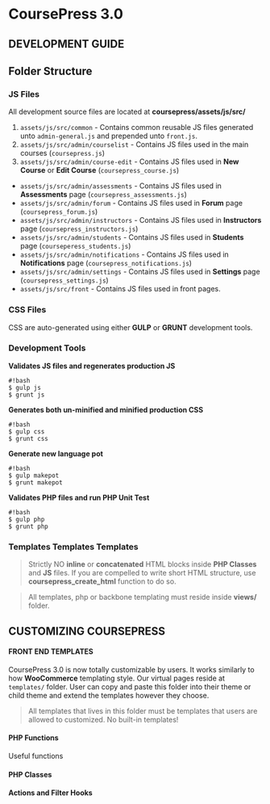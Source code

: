 # CoursePress 3.0

DEVELOPMENT GUIDE
-

## Folder Structure

### JS Files
All development source files are located at **coursepress/assets/js/src/**

1. `assets/js/src/common` - Contains common reusable JS files generated unto `admin-general.js` and prepended unto `front.js`.
2. `assets/js/src/admin/courselist` - Contains JS files used in the main courses (`coursepress.js`)
3. `assets/js/src/admin/course-edit` - Contains JS files used in **New Course** or **Edit Course** (`coursepress_course.js`)
* `assets/js/src/admin/assessments` - Contains JS files used in **Assessments** page (`coursepress_assessments.js`)
* `assets/js/src/admin/forum` - Contains JS files used in **Forum** page (`coursepress_forum.js`)
* `assets/js/src/admin/instructors` - Contains JS files used in **Instructors** page (`coursepress_instructors.js`)
* `assets/js/src/admin/students` - Contains JS files used in **Students** page (`courseperess_students.js`)
* `assets/js/src/admin/notifications` - Contains JS files used in **Notifications** page (`coursepress_notifications.js`)
* `assets/js/src/admin/settings` - Contains JS files used in **Settings** page (`coursepress_settings.js`)
* `assets/js/src/front` - Contains JS files used in front pages.

### CSS Files
CSS are auto-generated using either **GULP** or **GRUNT** development tools.

### Development Tools
**Validates JS files and regenerates production JS**
```
#!bash
$ gulp js
$ grunt js
```
**Generates both un-minified and minified production CSS**
```
#!bash
$ gulp css
$ grunt css
```
**Generate new language pot**
```
#!bash
$ gulp makepot
$ grunt makepot
```
**Validates PHP files and run PHP Unit Test**
```
#!bash
$ gulp php
$ grunt php
```


### Templates Templates Templates
> Strictly NO **inline** or **concatenated** HTML blocks inside **PHP Classes** and **JS** files. If you are compelled to write short HTML structure, use **coursepress_create_html** function to do so.

> All templates, php or backbone templating must reside inside **views/** folder.

CUSTOMIZING COURSEPRESS
-

#### FRONT END TEMPLATES
CoursePress 3.0 is now totally customizable by users. It works similarly to how **WooCommerce** templating style.
Our virtual pages reside at `templates/` folder. User can copy and paste this folder into their theme or child theme and extend the templates however they choose.

> All templates that lives in this folder must be templates that users are allowed to customized. No built-in templates!

#### PHP Functions
Useful functions

#### PHP Classes

#### Actions and Filter Hooks
